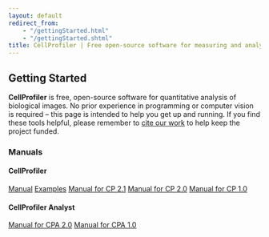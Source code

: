 ```yaml
---
layout: default
redirect_from:
    - "/gettingStarted.html"
    - "/gettingStarted.shtml"
title: CellProfiler | Free open-source software for measuring and analyzing cell images
---
```


Getting Started
---------------

**CellProfiler** is free, open-source software for quantitative analysis of biological images. No prior experience in programming or computer vision is required – this page is intended to help you get up and running. If you find these tools helpful, please remember to [cite our work] to help keep the project funded.

### Manuals

#### CellProfiler

[<span class="method-item">Manual</span>][]
[<span class="method-item">Examples</span>][]
[<span class="method-item">Manual for CP 2.1</span>][]
[<span class="method-item">Manual for CP 2.0</span>][]
[<span class="method-item">Manual for CP 1.0</span>][]

#### CellProfiler Analyst

[<span class="method-item">Manual for CPA 2.0</span>][]
[<span class="method-item">Manual for CPA 1.0</span>][]

  [cite our work]: /citations/
  [<span class="method-item">Manual</span>]: /manuals/
  [<span class="method-item">Examples</span>]: /examples
  [<span class="method-item">Manual for CP 2.1</span>]: http://d1zymp9ayga15t.cloudfront.net/content/Documentation/cp2.1.0_manual_0c7fb94.pdf
  [<span class="method-item">Manual for CP 2.0</span>]: http://d1zymp9ayga15t.cloudfront.net/content/Documentation/cp2_manual_9978.pdf
  [<span class="method-item">Manual for CP 1.0</span>]: http://d1zymp9ayga15t.cloudfront.net/content/Documentation/cp1_manual_9717.pdf
  [<span class="method-item">Manual for CPA 2.0</span>]: http://d1zymp9ayga15t.cloudfront.net/content/Documentation/cpa2_manual.pdf
  [<span class="method-item">Manual for CPA 1.0</span>]: http://d1zymp9ayga15t.cloudfront.net/content/Documentation/cpa1_manual.pdf
